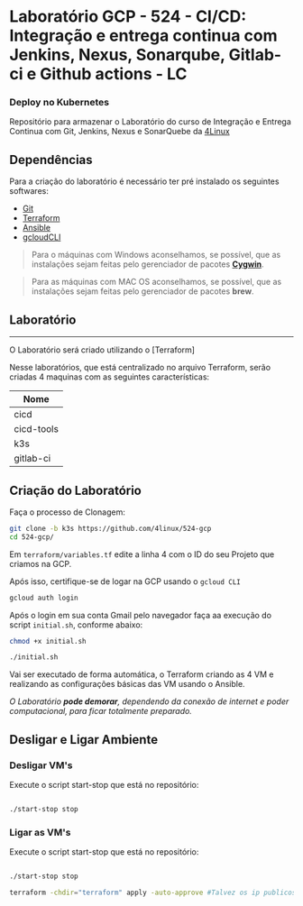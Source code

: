 Laboratório GCP - 524 - CI/CD: Integração e entrega continua com Jenkins, Nexus, Sonarqube, Gitlab-ci e Github actions - LC
=============================

### Deploy no Kubernetes

Repositório para armazenar o Laboratório do curso de Integração e Entrega Continua com Git, Jenkins, Nexus e SonarQuebe da [4Linux][1]


Dependências
------------

Para a criação do laboratório é necessário ter pré instalado os seguintes softwares:

* [Git][2]
* [Terraform][3]
* [Ansible][5]
* [gcloudCLI][7]

> Para o máquinas com Windows aconselhamos, se possível, que as instalações sejam feitas pelo gerenciador de pacotes **[Cygwin][6]**.

> Para as máquinas com MAC OS aconselhamos, se possível, que as instalações sejam feitas pelo gerenciador de pacotes **brew**.

## Laboratório
-----------

O Laboratório será criado utilizando o [Terraform]

Nesse laboratórios, que está centralizado no arquivo Terraform, serão criadas 4 maquinas com as seguintes características:

Nome       | 
---------- |
cicd       |
cicd-tools |
k3s    |
gitlab-ci |


## Criação do Laboratório 


Faça o processo de Clonagem: 

```bash
git clone -b k3s https://github.com/4linux/524-gcp
cd 524-gcp/
```

Em `terraform/variables.tf` edite a linha 4 com o ID do seu Projeto que criamos na GCP. 

Após isso, certifique-se de logar na GCP usando o `gcloud CLI`

```bash
gcloud auth login 

```
Após o login em sua conta Gmail pelo navegador faça aa execução do script  `initial.sh`, conforme abaixo:


```bash
chmod +x initial.sh

./initial.sh

```
Vai ser executado de forma automática, o Terraform criando as 4 VM e realizando as configurações básicas das VM usando o Ansible.


_O Laboratório **pode demorar**, dependendo da conexão de internet e poder computacional, para ficar totalmente preparado._



[1]: https://4linux.com.br
[2]: https://git-scm.com/downloads
[3]: https://developer.hashicorp.com/terraform/install#linux
[5]: https://docs.ansible.com/ansible/latest/installation_guide/intro_installation.html
[6]: https://cygwin.com/install.html
[7]: https://cloud.google.com/sdk/docs/install?hl=pt-br
[8]: ./Vagrantfile
[13]: https://www.vagrantup.com/docs
[14]: https://app.vagrantup.com/4linux


## Desligar e Ligar Ambiente

### Desligar VM's

Execute o script start-stop que está no repositório:

```bash

./start-stop stop

```

### Ligar as  VM's

Execute o script start-stop que está no repositório:

```bash

./start-stop stop

terraform -chdir="terraform" apply -auto-approve #Talvez os ip publicos troquem, então execute novamente o terraform apply

```